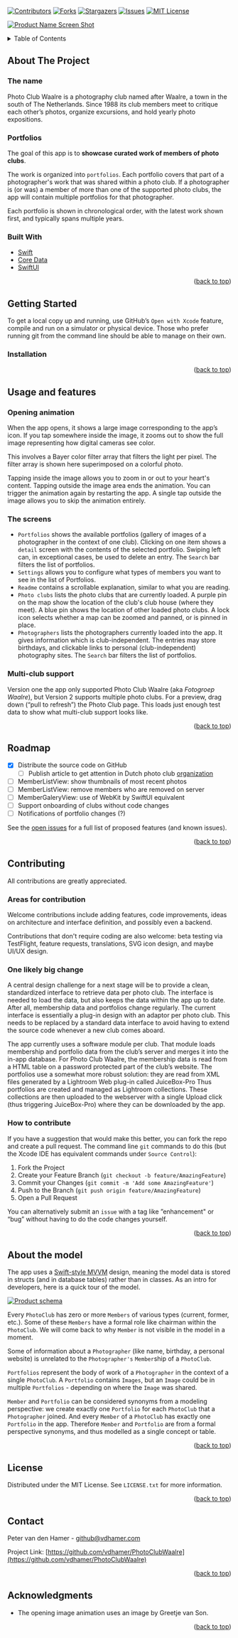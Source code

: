 <div id="top"></div>

[![Contributors][contributors-shield]][contributors-url]
[![Forks][forks-shield]][forks-url]
[![Stargazers][stars-shield]][stars-url]
[![Issues][issues-shield]][issues-url]
[![MIT License][license-shield]][license-url]

[![Product Name Screen Shot][product-screenshot]](https://github.com/vdhamer/PhotoClubWaalre)

<!-- TABLE OF CONTENTS -->
<details>
  <summary>Table of Contents</summary>
  <ol>
    <li>
      <a href="#about-the-project">About The Project</a>
      <ul>
        <li><a href="#the-name">The Name</a></li>
        <li><a href="#portfolios">Portfolios</a></li>
        <li><a href="#built-with">Built With</a></li>
      </ul>
    </li>
    <li>
      <a href="#getting-started">Getting Started</a>
      <ul>
        <li><a href="#installation">Installation</a></li>
      </ul>
    </li>
    <li><a href="#usage">Usage and features</a></li>
        <ul>
        <li><a href="#opening-animation">Opening animation</a></li>
        <li><a href="#the-screens">The screens</a></li>
        <li><a href="#multi-club-support">Multi-club support</a></li>
      </ul>
    <li><a href="#roadmap">Roadmap</a></li>
    <li>
        <a href="#contributing">Contributing</a>
        <ul>
            <li><a href="#areas-for-contribution">Areas for contribution</a></li>
            <li><a href="#one-likely-big-change">One likely big change</a></li>
            <li><a href="#how-to-contribute">How to contribute</a></li>
        </ul>
    </li>
    <li><a href="#about-the-model">About the model</a></li>
    <li><a href="#license">License</a></li>
    <li><a href="#contact">Contact</a></li>
    <li><a href="#acknowledgments">Acknowledgments</a></li>
  </ol>
</details>

## About The Project

### The name

Photo Club Waalre is a photography club named after Waalre, a town in the south of The Netherlands. Since 1988 its club members meet to critique each other’s photos, organize excursions, and hold yearly photo expositions.

### Portfolios

The goal of this app is to **showcase curated work of members of photo clubs**.

The work is organized into `portfolios`. Each portfolio covers that part of a photographer's work that was shared within a photo club. If a photographer is (or was) a member of more than one of the supported photo clubs, the app will contain multiple portfolios for that photographer.

Each portfolio is shown in chronological order, with the latest work shown first, and typically spans multiple years.

### Built With
* [Swift](https://www.swift.org)
* [Core Data](https://developer.apple.com/documentation/coredata)
* [SwiftUI](https://developer.apple.com/xcode/swiftui/)

<p align="right">(<a href="#top">back to top</a>)</p>

## Getting Started
To get a local copy up and running, use GitHub’s `Open with Xcode` feature, compile and run on a simulator or physical device. Those who prefer running git from the command line should be able to manage on their own.

### Installation

<p align="right">(<a href="#top">back to top</a>)</p>

## Usage and features

### Opening animation

When the app opens, it shows a large image corresponding to the app’s icon. If you tap somewhere inside the image, it zooms out to show the full image representing how digital cameras see color.

This involves a Bayer color filter array that filters the light per pixel. The filter array is shown here superimposed on a colorful photo.

Tapping inside the image allows you to zoom in or out to your heart's content. Tapping outside the image area ends the animation. You can trigger the animation again by restarting the app. A single tap outside the image allows you to skip the animation entirely.

### The screens

- `Portfolios` shows the available portfolios (gallery of images of a photographer in the context of one club).
    Clicking on one item shows a `detail` screen with the contents of the selected portfolio.
    Swiping left can, in exceptional cases, be used to delete an entry.
    The `Search` bar filters the list of portfolios.
- `Settings` allows you to configure what types of members you want to see in the list of Portfolios.
- `Readme` contains a scrollable explanation, similar to what you are reading.
- `Photo clubs` lists the photo clubs that are currently loaded.
    A purple pin on the map show the location of the club's club house (where they meet).
    A blue pin shows the location of other loaded photo clubs.
    A lock icon selects whether a map can be zoomed and panned, or is pinned in place.
- `Photographers` lists the photographers currently loaded into the app. It gives information which is club-independent.
    The entries may store birthdays, and clickable links to personal (club-independent) photography sites.
    The `Search` bar filters the list of portfolios.
    
### Multi-club support

Version one the app only supported Photo Club Waalre (aka *Fotogroep Waalre*), but Version 2 supports multiple photo clubs. For a preview, drag down (“pull to refresh”) the Photo Club page. This loads just enough test data to show what multi-club support looks like.

<p align="right">(<a href="#top">back to top</a>)</p>

## Roadmap
- [x] Distribute the source code on GitHub
    - [ ] Publish article to get attention in Dutch photo club [organization](https://fotobond.nl)
- [ ] MemberListView: show thumbnails of most recent photos
- [ ] MemberListView: remove members who are removed on server
- [ ] MemberGaleryView: use of WebKit by SwiftUI equivalent
- [ ] Support onboarding of clubs without code changes
- [ ] Notifications of portfolio changes (?)

See the [open issues](https://github.com/vdhamer/PhotoClubWaalre/issues) for a full list of proposed features (and known issues).

<p align="right">(<a href="#top">back to top</a>)</p>

## Contributing
All contributions are greatly appreciated.

### Areas for contribution

Welcome contributions include adding features, code improvements, ideas on architecture and interface definition, and possibly even a backend.

Contributions that don't require coding are also welcome: beta testing via TestFlight, feature requests, translations, SVG icon design, and maybe UI/UX design.

### One likely big change

A central design challenge for a next stage will be to provide a clean, standardized interface to retrieve data per photo club. The interface is needed to load the data, but also keeps the data within the app up to date. After all, membership data and portfolios change regularly. The current interface is essentially a plug-in design with an adaptor per photo club. This needs to be replaced by a standard data interface to avoid having to extend the source code whenever a new club comes aboard.

The app currently uses a software module per club. That module loads membership and portfolio data from the club’s server and merges it into the in-app database. For Photo Club Waalre, the membership data is read from a HTML table on a password protected part of the club’s website. The portfolios use a somewhat more robust solution: they are read from XML files generated by a Lightroom Web plug-in called JuiceBox-Pro Thus portfolios are created and managed as Lightroom collections. These collections are then uploaded to the webserver with a single Upload click (thus triggering JuiceBox-Pro) where they can be downloaded by the app.

### How to contribute

If you have a suggestion that would make this better, you can fork the repo and create a pull request.  The command line `git` commands to do this (but the Xcode IDE has equivalent commands under `Source Control`):

1. Fork the Project
2. Create your Feature Branch (`git checkout -b feature/AmazingFeature`)
3. Commit your Changes (`git commit -m 'Add some AmazingFeature'`)
4. Push to the Branch (`git push origin feature/AmazingFeature`)
5. Open a Pull Request

You can alternatively submit an `issue` with a tag like ”enhancement" or “bug” without having to do the code changes yourself. 

<p align="right">(<a href="#top">back to top</a>)</p>

## About the model

The app uses a [Swift-style MVVM](https://www.hackingwithswift.com/books/ios-swiftui/introducing-mvvm-into-your-swiftui-project) design, meaning the model data is stored in structs (and in database tables) rather than in classes. As an intro for developers, here is a quick tour of the model. 

[![Product schema][product-schema]](https://github.com/vdhamer/PhotoClubWaalre/tree/readme#about-the-model)

Every `PhotoClub` has zero or more `Members` of various types (current, former, etc.). Some of these `Members` have a formal role like chairman within the `PhotoClub`. We will come back to why `Member` is not visible in the model in a moment.

Some of information about a `Photographer` (like name, birthday, a personal website) is unrelated to the `Photographer's` `Member`ship of a `PhotoClub`.

`Portfolios` represent the body of work of a `Photographer` in the context of a single `PhotoClub`. A `Portfolio` contains `Images`, but an `Image` could be in multiple `Portfolios` - depending on where the `Image` was shared.

`Member` and `Portfolio` can be considered synonyms from a modeling perspective: we create exactly one `Portfolio` for each `PhotoClub` that a `Photographer` joined.  And every `Member` of a `PhotoClub` has exactly one `Portfolio` in the app. Therefore `Member` and `Portfolio` are from a formal perspective synonyms, and thus modelled as a single concept or table.

<p align="right">(<a href="#top">back to top</a>)</p>

## License

Distributed under the MIT License. See `LICENSE.txt` for more information.

<p align="right">(<a href="#top">back to top</a>)</p>

## Contact
Peter van den Hamer - github@vdhamer.com

Project Link: [https://github.com/vdhamer/PhotoClubWaalre](https://github.com/vdhamer/PhotoClubWaalre)

<p align="right">(<a href="#top">back to top</a>)</p>

## Acknowledgments

* The opening image animation uses an image by Greetje van Son.

<p align="right">(<a href="#top">back to top</a>)</p>

<!-- MARKDOWN LINKS & IMAGES -->
<!-- https://www.markdownguide.org/basic-syntax/#reference-style-links -->
[contributors-shield]: https://img.shields.io/github/contributors/vdhamer/PhotoClubWaalre.svg?style=for-the-badge
[contributors-url]: https://github.com/vdhamer/PhotoClubWaalre/graphs/contributors
[forks-shield]: https://img.shields.io/github/forks/vdhamer/PhotoClubWaalre.svg?style=for-the-badge
[forks-url]: https://github.com/vdhamer/PhotoClubWaalre/network/members
[stars-shield]: https://img.shields.io/github/stars/vdhamer/PhotoClubWaalre.svg?style=for-the-badge
[stars-url]: https://github.com/vdhamer/PhotoClubWaalre/stargazers
[issues-shield]: https://img.shields.io/github/issues/vdhamer/PhotoClubWaalre.svg?style=for-the-badge
[issues-url]: https://github.com/vdhamer/PhotoClubWaalre/issues
[license-shield]: https://img.shields.io/github/license/vdhamer/PhotoClubWaalre.svg?style=for-the-badge
[license-url]: https://github.com/vdhamer/PhotoClubWaalre/blob/main/.github/LICENSE.txt
[product-screenshot]: images/screenshot.png
[product-schema]: ../Assets.xcassets/images/Schema.imageset/Schema.jpg
